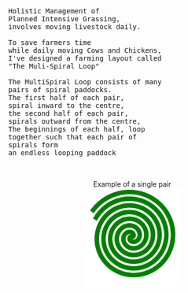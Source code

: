 <pre>
Holistic Management of
Planned Intensive Grassing,
involves moving livestock daily.

To save farmers time 
while daily moving Cows and Chickens,
I've designed a farming layout called
"The Muli-Spiral Loop"

The MultiSpiral Loop consists of many
pairs of spiral paddocks.
The first half of each pair,
spiral inward to the centre,
the second half of each pair,
spirals outward from the centre,
The beginnings of each half, loop
together such that each pair of
spirals form
an endless looping paddock

</pre><center>
<br>
Example of a single pair <br>
<img width="200" src="./doubleSpiralLoopB.svg">
<br>
</center>


